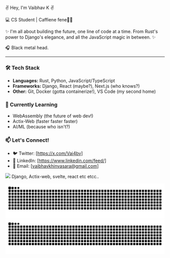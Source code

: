 ✌️ Hey, I'm Vaibhav K ✌️

💻 CS Student | Caffiene fene👨‍💻

✨ I'm all about building the future, one line of code at a time. From Rust's power to Django's elegance, and all the JavaScript magic in between. ✨

🎧 Black metal head. 


---

### 🛠️ Tech Stack

- **Languages:** Rust, Python, JavaScript/TypeScript
- **Frameworks:** Django, React (maybe?), Next.js (who knows?)
- **Other:** Git, Docker (gotta containerize!), VS Code (my second home)

### 🌱 Currently Learning

- WebAssembly (the future of web dev!)
- Actix-Web (faster faster faster)
- AI/ML (because who isn't?)

### 📫 Let's Connect!

- 🐦 Twitter: [https://x.com/Vai4bv]
- 💼 LinkedIn: [https://www.linkedin.com/feed/]
- 📧 Email: [vaibhavkhinvasara@gmail.com]


![](https://komarev.com/ghpvc/?username=vkhinvasara)
 Django, Actix-web, svelte, react etc etcc..

![github contribution grid snake animation](https://raw.githubusercontent.com/vkhinvasara/vkhinvasara/output/github-contribution-grid-snake-dark.svg#gh-dark-mode-only)
![github contribution grid snake animation](https://raw.githubusercontent.com/vkhinvasara/vkhinvasara/output/github-contribution-grid-snake.svg#gh-light-mode-only)

